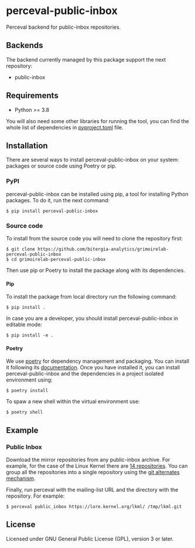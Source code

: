 # perceval-public-inbox

Perceval backend for public-inbox repositories.

## Backends

The backend currently managed by this package support the next repository:

* public-inbox

## Requirements

 * Python >= 3.8

You will also need some other libraries for running the tool, you can find the
whole list of dependencies in [pyproject.toml](pyproject.toml) file.

## Installation

There are several ways to install perceval-public-inbox on your system: packages or source 
code using Poetry or pip.

### PyPI

perceval-public-inbox can be installed using pip, a tool for installing Python packages. 
To do it, run the next command:
```
$ pip install perceval-public-inbox
```

### Source code

To install from the source code you will need to clone the repository first:
```
$ git clone https://github.com/bitergia-analytics/grimoirelab-perceval-public-inbox
$ cd grimoirelab-perceval-public-inbox
```

Then use pip or Poetry to install the package along with its dependencies.

#### Pip
To install the package from local directory run the following command:
```
$ pip install .
```
In case you are a developer, you should install perceval-public-inbox in editable mode:
```
$ pip install -e .
```

#### Poetry
We use [poetry](https://python-poetry.org/) for dependency management and 
packaging. You can install it following its [documentation](https://python-poetry.org/docs/#installation).
Once you have installed it, you can install perceval-public-inbox and the dependencies in 
a project isolated environment using:
```
$ poetry install
```
To spaw a new shell within the virtual environment use:
```
$ poetry shell
```

## Example

### Public Inbox

Download the mirror repositories from any public-inbox archive. For example, for
the case of the Linux Kernel there are [14 repositories](https://lore.kernel.org/lkml/_/text/mirror/).
You can group all the repositories into a single repository using the [git
alternates mechanism](https://git-scm.com/docs/gitrepository-layout#Documentation/gitrepository-layout.txt-objects).

Finally, run perceval with the mailing-list URL and the directory with the
repository. For example:
```
$ perceval public_inbox https://lore.kernel.org/lkml/ /tmp/lkml.git
```

## License

Licensed under GNU General Public License (GPL), version 3 or later.

